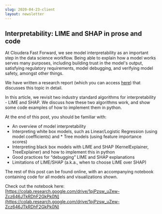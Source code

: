 ```yaml
---
slug: 2020-04-23-client
layout: newsletter
---
```


## Interpretability: LIME and SHAP in prose and code

At Cloudera Fast Forward, we see model interpretability as an important step in the data science workflow. Being able to explain how a model works serves many purposes, including building trust in the model's output, satisfying regulatory requirements, model debugging, and verifying model safety, amongst other things. 

We have written a research report (which you can access [here](https://ff06-2020.fastforwardlabs.com/)) that discusses this topic in detail.

In this article, we revisit two industry standard algorithms for interpretability - LIME and SHAP. We discuss how these two algorithms work, and show some code examples of how to implement them in python. 

At the end of this post, you should be familiar with: 
* An overview of model interpretability
* Interpreting white box models, such as Linear/Logistic Regression (using model coefficients) and * Tree models (using feature importance scores)
* Interpreting black box models with LIME and SHAP (KernelExplainer, TreeExplainer) and how to implement this in python
* Good practices for “debugging” LIME and SHAP explanations
* Limitations of LIME/SHAP (a.k.a., when to choose LIME over SHAP)

The rest of this post can be found online, with an accompanying notebook containing code for all models and visualizations shown. 

Check out the notebook here:
[https://colab.research.google.com/drive/1pjPzsw_uZew-Zcz646JTkRDhF2GkPk0N](https://colab.research.google.com/drive/1pjPzsw_uZew-Zcz646JTkRDhF2GkPk0N)